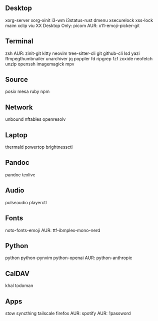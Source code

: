 ## Desktop
xorg-server xorg-xinit
i3-wm i3status-rust dmenu
xsecurelock xss-lock
maim
xclip
viu
XX Desktop Only: picom
AUR: x11-emoji-picker-git

## Terminal
zsh
AUR: zinit-git
kitty
neovim tree-sitter-cli
git github-cli
lsd
yazi ffmpegthumbnailer unarchiver jq poppler fd ripgrep fzf zoxide
neofetch
unzip
openssh
imagemagick mpv

## Source
posix mesa
ruby npm

## Network
unbound nftables openresolv

## Laptop
thermald powertop brightnessctl

## Pandoc
pandoc texlive

## Audio
pulseaudio playerctl

## Fonts
noto-fonts-emoji
AUR: ttf-ibmplex-mono-nerd

## Python
python python-pynvim  python-openai
AUR: python-anthropic

## CalDAV
khal
todoman

## Apps
stow
syncthing
tailscale
firefox
AUR: spotify
AUR: 1password
